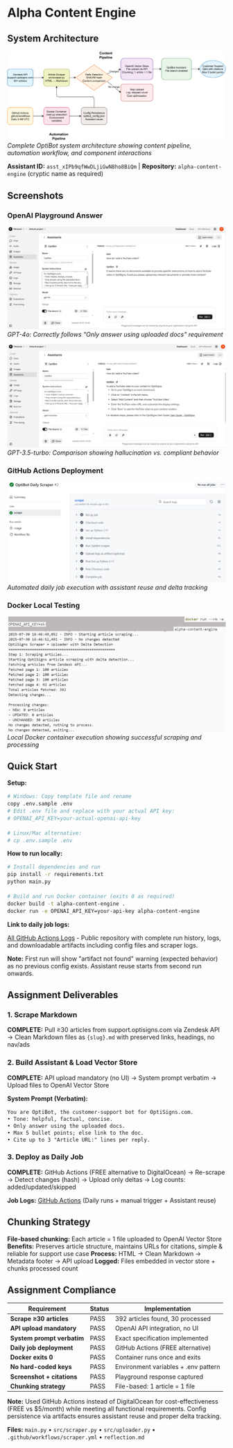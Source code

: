 # Alpha Content Engine

## System Architecture

![Architecture](images/Architecture.png)
_Complete OptiBot system architecture showing content pipeline, automation workflow, and component interactions_

**Assistant ID:** `asst_xIPb9qfWwDLjiGwN8ho8BiQm` | **Repository:** `alpha-content-engine` (cryptic name as required)

## Screenshots

### OpenAI Playground Answer

![GPT-4o Response](images/gpt-4o.png)
_GPT-4o: Correctly follows "Only answer using uploaded docs" requirement_

![GPT-3.5-turbo Response](images/gpt-3.5-turbo.png)
_GPT-3.5-turbo: Comparison showing hallucination vs. compliant behavior_

### GitHub Actions Deployment

![GitHub Actions](images/github-action1.png)
_Automated daily job execution with assistant reuse and delta tracking_

### Docker Local Testing

![Docker Local Test](images/docker-local.PNG)
_Local Docker container execution showing successful scraping and processing_

## Quick Start

**Setup:**

```bash
# Windows: Copy template file and rename
copy .env.sample .env
# Edit .env file and replace with your actual API key:
# OPENAI_API_KEY=your-actual-openai-api-key

# Linux/Mac alternative:
# cp .env.sample .env
```

**How to run locally:**

```bash
# Install dependencies and run
pip install -r requirements.txt
python main.py

# Build and run Docker container (exits 0 as required)
docker build -t alpha-content-engine .
docker run -e OPENAI_API_KEY=your-api-key alpha-content-engine
```

**Link to daily job logs:**

[All GitHub Actions Logs](https://github.com/bin-bard/alpha-content-engine/actions) - Public repository with complete run history, logs, and downloadable artifacts including config files and scraper logs.

**Note:** First run will show "artifact not found" warning (expected behavior) as no previous config exists. Assistant reuse starts from second run onwards.

## Assignment Deliverables

### 1. Scrape Markdown

**COMPLETE:** Pull ≥30 articles from support.optisigns.com via Zendesk API → Clean Markdown files as `{slug}.md` with preserved links, headings, no nav/ads

### 2. Build Assistant & Load Vector Store

**COMPLETE:** API upload mandatory (no UI) → System prompt verbatim → Upload files to OpenAI Vector Store

**System Prompt (Verbatim):**

```
You are OptiBot, the customer-support bot for OptiSigns.com.
• Tone: helpful, factual, concise.
• Only answer using the uploaded docs.
• Max 5 bullet points; else link to the doc.
• Cite up to 3 "Article URL:" lines per reply.
```

### 3. Deploy as Daily Job

**COMPLETE:** GitHub Actions (FREE alternative to DigitalOcean) → Re-scrape → Detect changes (hash) → Upload only deltas → Log counts: added/updated/skipped

**Job Logs:** [GitHub Actions](https://github.com/bin-bard/alpha-content-engine/actions) (Daily runs + manual trigger + Assistant reuse)

## Chunking Strategy

**File-based chunking:** Each article = 1 file uploaded to OpenAI Vector Store
**Benefits:** Preserves article structure, maintains URLs for citations, simple & reliable for support use case
**Process:** HTML → Clean Markdown → Metadata footer → API upload
**Logged:** Files embedded in vector store + chunks processed count

## Assignment Compliance

| Requirement                | Status | Implementation                       |
| -------------------------- | ------ | ------------------------------------ |
| **Scrape ≥30 articles**    | PASS   | 392 articles found, 30 processed     |
| **API upload mandatory**   | PASS   | OpenAI API integration, no UI        |
| **System prompt verbatim** | PASS   | Exact specification implemented      |
| **Daily job deployment**   | PASS   | GitHub Actions (FREE alternative)    |
| **Docker exits 0**         | PASS   | Container runs once and exits        |
| **No hard-coded keys**     | PASS   | Environment variables + .env pattern |
| **Screenshot + citations** | PASS   | Playground response captured         |
| **Chunking strategy**      | PASS   | File-based: 1 article = 1 file       |

**Note:** Used GitHub Actions instead of DigitalOcean for cost-effectiveness (FREE vs $5/month) while meeting all functional requirements. Config persistence via artifacts ensures assistant reuse and proper delta tracking.

**Files:** `main.py` • `src/scraper.py` • `src/uploader.py` • `.github/workflows/scraper.yml` • `reflection.md`
